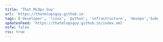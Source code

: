 ```yaml
---
title: 'That MLOps Guy'
url: 'https://thatmlopsguy.github.io'
tags: ['developer', 'linux', 'python', 'infrastructure', 'devops','kubernetes', 'machine learning']
updatesFeed: 'https://thatmlopsguy.github.io/index.xml'
nsfw: false
rss: true
---
```

